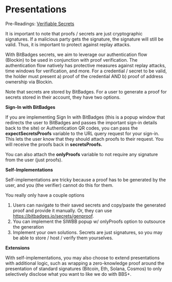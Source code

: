 # Presentations

Pre-Readings: [Verifiable Secrets](./)

It is important to note that proofs / secrets are just cryptographic signatures. If a malicious party gets the signature, the signature will still be valid. Thus, it is important to protect against replay attacks.

With BitBadges secrets, we aim to leverage our authentication flow (Blockin) to be used in conjunction with proof verification. The authentication flow natively has protective measures against replay attacks, time windows for verification, and more. For a credential / secret to be valid, the holder must present a) proof of the credential AND b) proof of address ownership via Blockin.

Note that secrets are stored by BitBadges. For a user to generate a proof for secrets stored in their account, they have two options.

**Sign-In with BitBadges**

If you are implementing Sign In with BitBadges (this is a popup window that redirects the user to BitBadges and passes the important sign-in details back to the site) or Authentication QR codes, you can pass the **expectSecretsProofs** variable to the URL query request for your sign-in. This lets the user know that they should attach proofs to their request. You will receive the proofs back in **secretsProofs.**

You can also attach the **onlyProofs** variable to not require any signature from the user (just proofs).

**Self-Implementations**

Self-implementations are tricky because a proof has to be generated by the user, and you (the verifier) cannot do this for them.

You really only have a couple options

1. Users can navigate to their saved secrets and copy/paste the generated proof and provide it manually. Or, they can use https://bitbadges.io/secrets/genproof.
2. You can implement the SIWBB popup w/ onlyProofs option to outsource the generation
3. Implement your own solutions. Secrets are just signatures, so you may be able to store / host / verify them yourselves.

**Extensions**

With self-implementations, you may also choose to extend presentations with additional logic, such as wrapping a zero-knowledge proof around the presentation of standard signatures (Bitcoin, Eth, Solana, Cosmos) to only selectively disclose what you want to like we do with BBS+.
